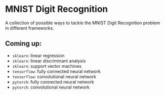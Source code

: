 # MNIST Digit Recognition

A collection of possible ways to tackle the MNIST Digit Recognition problem in 
different frameworks.

## Coming up:
* `sklearn`: linear regression
* `sklearn`: linear discriminant analysis
* `sklearn`: support vector machines
* `tensorflow`: fully connected neural network
* `tensorflow`: convolutional neural network
* `pytorch`: fully connected neural network
* `pytorch`: convolutional neural network